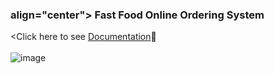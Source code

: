 <h3> align="center"> Fast Food Online Ordering System </h3>

<Click here to see [Documentation](Documentation.pdf)👀
<br></br>
![image](https://github.com/shiinamars/fast-food-ordering-website/assets/83209654/41ecb91b-76b0-4871-9993-a2c551f2f9b3)
